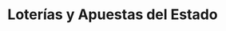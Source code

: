---
title: "Loterías y Apuestas del Estado"
url: /getafe/loterias-y-apuestas-del-estado/
shop: lotería
---